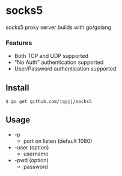 # socks5
socks5 proxy server builds with go/golang

### Features
* Both TCP and UDP supported
* "No Auth" authentication supported
* User/Password authentication supported

## Install
```
$ go get github.com/jqqjj/socks5
```

## Usage
* -p
  * port on listen (default 1080)
* -user (option)
  * username
* -pwd (option)
  * password
        
